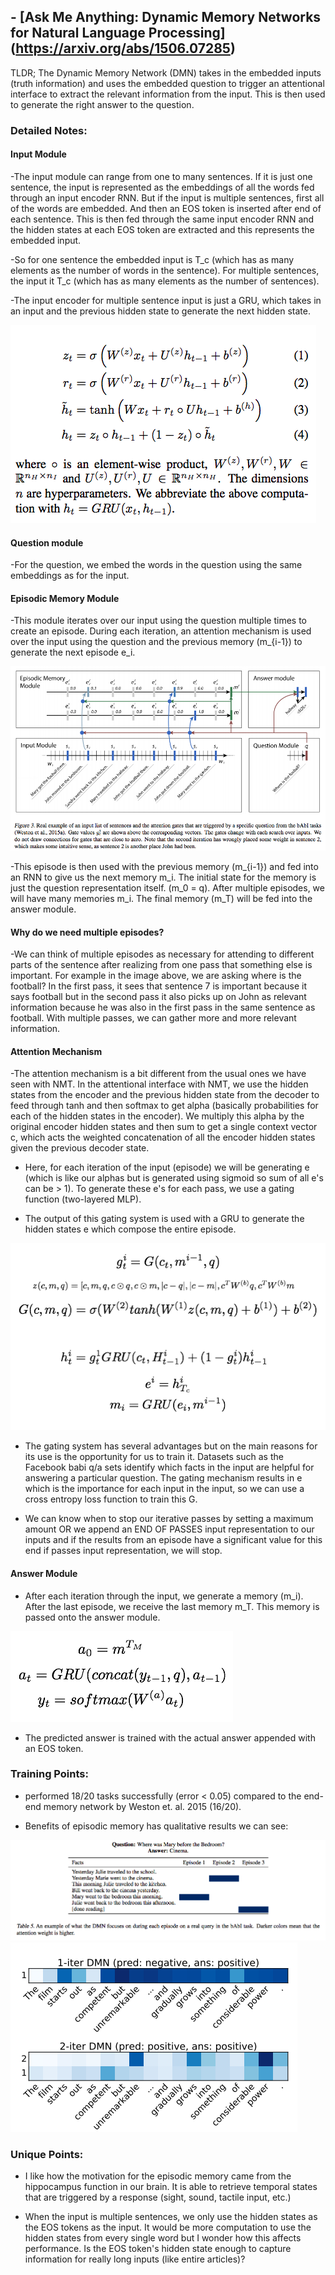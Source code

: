 ## - [Ask Me Anything: Dynamic Memory Networks for Natural Language Processing] (https://arxiv.org/abs/1506.07285)

TLDR;  The Dynamic Memory Network (DMN) takes in the embedded inputs (truth information) and uses the embedded question to trigger an attentional interface to extract the relevant information from the input. This is then used to generate the right answer to the question.


### Detailed Notes:

#### Input Module
-The input module can range from one to many sentences. If it is just one sentence, the input is represented as the embeddings of all the words fed through an input encoder RNN. But if the input is multiple sentences, first all of the words are embedded. And then an EOS token is inserted after end of each sentence. This is then fed through the same input encoder RNN and the hidden states at each EOS token are extracted and this represents the embedded input. 

-So for one sentence the embedded input is T_c (which has as many elements as the number of words in the sentence). For multiple sentences, the input it T_c (which has as many elements as the number of sentences).

-The input encoder for multiple sentence input is just a GRU, which takes in an input and the previous hidden state to generate the next hidden state.

![rnn](images/ama/rnn.png)

#### Question module
-For the question, we embed the words in the question using the same embeddings as for the input. 

#### Episodic Memory Module
-This module iterates over our input using the question multiple times to create an episode. During each iteration, an attention mechanism is used over the input using the question and the previous memory (m_{i-1}) to generate the next episode e_i. 

![episodes](images/ama/episodes.png)

-This episode is then used with the previous memory (m_{i-1}) and fed into an RNN to give us the next memory m_i. The initial state for the memory is just the question representation itself. (m_0 = q). After multiple episodes, we will have many memories m_i. The final memory (m_T) will be fed into the answer module.

#### Why do we need multiple episodes?
-We can think of multiple episodes as necessary for attending to different parts of the sentence after realizing from one pass that something else is important. For example in the image above, we are asking where is the football? In the first pass, it sees that sentence 7 is important because it says football but in the second pass it also picks up on John as relevant information because he was also in the first pass in the same sentence as football. With multiple passes, we can gather more and more relevant information. 

#### Attention Mechanism
-The attention mechanism is a bit different from the usual ones we have seen with NMT. In the attentional interface with NMT, we use the hidden states from the encoder and the previous hidden state from the decoder to feed through tanh and then softmax to get alpha (basically probabilities for each of the hidden states in the encoder). We multiply this alpha by the original encoder hidden states and then sum to get a single context vector c, which acts the weighted concatenation of all the encoder hidden states given the previous decoder state. 

- Here, for each iteration of the input (episode) we will be generating e (which is like our alphas  but is generated using sigmoid so sum of all e's can be > 1). To generate these e's for each pass, we use a gating function (two-layered MLP).

- The output of this gating system is used with a GRU to generate the hidden states e which compose the entire episode.

![math](images/ama/math.png)

- The gating system has several advantages but on the main reasons for its use is the opportunity for us to train it. Datasets such as the Facebook babi q/a sets identify which facts in the input are helpful for answering a particular question. The gating mechanism results in e which is the importance for each input in the input, so we can use a cross entropy loss function to train this G. 

- We can know when to stop our iterative passes by setting a maximum amount OR we append an END OF PASSES input representation to our inputs and if the results from an episode have a significant value for this end if passes input representation, we will stop.

#### Answer Module
- After each iteration through the input, we generate a memory (m_i). After the last episode,
we receive the last memory m_T. This memory is passed onto the answer module.

![math2](images/ama/math2.png)

- The predicted answer is trained with the actual answer appended with an EOS token. 

### Training Points:

- performed 18/20 tasks successfully (error < 0.05) compared to the end-end memory network by Weston et. al. 2015 (16/20). 

- Benefits of episodic memory has qualitative results we can see:

![benefits1](images/ama/benefits1.png)
![benefits2](images/ama/benefits2.png)


### Unique Points:

- I like how the motivation for the episodic memory came from the hippocampus function in our brain. It is able to retrieve temporal states that are triggered by a response (sight, sound, tactile input, etc.)

- When the input is multiple sentences, we only use the hidden states as the EOS tokens as the input. It would be more computation to use the hidden states from every single word but I wonder how this affects performance. Is the EOS token's hidden state enough to capture information for really long inputs (like entire articles)?



